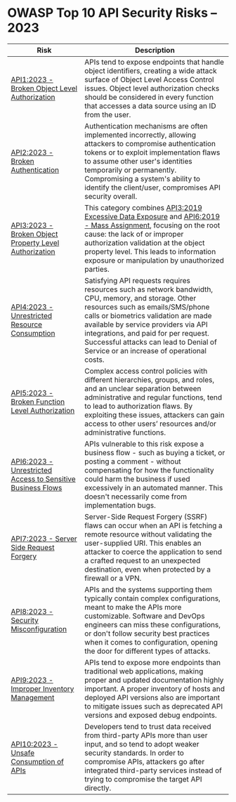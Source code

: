 # OWASP Top 10 API Security Risks – 2023

| Risk                                                                | Description                                                                                                                                                                                                                                                                                                                                           |
| ------------------------------------------------------------------- | ----------------------------------------------------------------------------------------------------------------------------------------------------------------------------------------------------------------------------------------------------------------------------------------------------------------------------------------------------- |
| [API1:2023 - Broken Object Level Authorization][api1]               | APIs tend to expose endpoints that handle object identifiers, creating a wide attack surface of Object Level Access Control issues. Object level authorization checks should be considered in every function that accesses a data source using an ID from the user.                                                                                   |
| [API2:2023 - Broken Authentication][api2]                           | Authentication mechanisms are often implemented incorrectly, allowing attackers to compromise authentication tokens or to exploit implementation flaws to assume other user's identities temporarily or permanently. Compromising a system's ability to identify the client/user, compromises API security overall.                                   |
| [API3:2023 - Broken Object Property Level Authorization][api3]      | This category combines [API3:2019 Excessive Data Exposure][1] and [API6:2019 - Mass Assignment][2], focusing on the root cause: the lack of or improper authorization validation at the object property level. This leads to information exposure or manipulation by unauthorized parties.                                                            |
| [API4:2023 - Unrestricted Resource Consumption][api4]               | Satisfying API requests requires resources such as network bandwidth, CPU, memory, and storage. Other resources such as emails/SMS/phone calls or biometrics validation are made available by service providers via API integrations, and paid for per request. Successful attacks can lead to Denial of Service or an increase of operational costs. |
| [API5:2023 - Broken Function Level Authorization][api5]             | Complex access control policies with different hierarchies, groups, and roles, and an unclear separation between administrative and regular functions, tend to lead to authorization flaws. By exploiting these issues, attackers can gain access to other users’ resources and/or administrative functions.                                          |
| [API6:2023 - Unrestricted Access to Sensitive Business Flows][api6] | APIs vulnerable to this risk expose a business flow - such as buying a ticket, or posting a comment - without compensating for how the functionality could harm the business if used excessively in an automated manner. This doesn't necessarily come from implementation bugs.                                                                      |
| [API7:2023 - Server Side Request Forgery][api7]                     | Server-Side Request Forgery (SSRF) flaws can occur when an API is fetching a remote resource without validating the user-supplied URI. This enables an attacker to coerce the application to send a crafted request to an unexpected destination, even when protected by a firewall or a VPN.                                                         |
| [API8:2023 - Security Misconfiguration][api8]                       | APIs and the systems supporting them typically contain complex configurations, meant to make the APIs more customizable. Software and DevOps engineers can miss these configurations, or don't follow security best practices when it comes to configuration, opening the door for different types of attacks.                                        |
| [API9:2023 - Improper Inventory Management][api9]                   | APIs tend to expose more endpoints than traditional web applications, making proper and updated documentation highly important. A proper inventory of hosts and deployed API versions also are important to mitigate issues such as deprecated API versions and exposed debug endpoints.                                                              |
| [API10:2023 - Unsafe Consumption of APIs][api10]                    | Developers tend to trust data received from third-party APIs more than user input, and so tend to adopt weaker security standards. In order to compromise APIs, attackers go after integrated third-party services instead of trying to compromise the target API directly.                                                                           |

[1]: https://owasp.org/API-Security/editions/2019/en/0xa3-excessive-data-exposure/
[2]: https://owasp.org/API-Security/editions/2019/en/0xa6-mass-assignment/
[3]: https://owasp.org/API-Security/editions/2019/en/0xa4-lack-of-resources-and-rate-limiting/
[api1]: 0xa1-broken-object-level-authorization.md
[api2]: 0xa2-broken-authentication.md
[api3]: 0xa3-broken-object-property-level-authorization.md
[api4]: 0xa4-unrestricted-resource-consumption.md
[api5]: 0xa5-broken-function-level-authorization.md
[api6]: 0xa6-unrestricted-access-to-sensitive-business-flows.md
[api7]: 0xa7-server-side-request-forgery.md
[api8]: 0xa8-security-misconfiguration.md
[api9]: 0xa9-improper-inventory-management.md
[api10]: 0xaa-unsafe-consumption-of-apis.md
